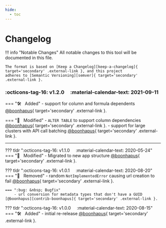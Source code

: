 ```yaml
---
hide:
  - toc
---
```


# Changelog

!!! info "Notable Changes"
    All notable changes to this tool will be documented in this file.

    The format is based on [Keep a Changelog][keep-a-changelog]{ target='secondary' .external-link }, and this project
    adheres to [Semantic Versioning][semver]{ target='secondary' .external-link }.

### :octicons-tag-16: v1.2.0 &nbsp; &nbsp; :material-calendar-text: 2021-09-11
=== ":hammer_and_wrench: &nbsp; Added"
    - support for column and formula dependents [@boonhapus][contrib-boonhapus]{ target='secondary' .external-link }.

=== ":wrench: &nbsp; Modified"
    - `ALTER TABLE` to support column dependencies [@boonhapus][contrib-boonhapus]{ target='secondary' .external-link }.
    - support for large clusters with API call batching [@boonhapus][contrib-boonhapus]{ target='secondary' .external-link }.

---

??? tldr ":octicons-tag-16: v1.1.0 &nbsp; &nbsp; :material-calendar-text: 2020-05-24"
    === ":wrench: &nbsp; Modified"
        - Migrated to new app structure [@boonhapus][contrib-boonhapus]{ target='secondary' .external-link }.

??? tldr ":octicons-tag-16: v1.0.1 &nbsp; &nbsp; :material-calendar-text: 2020-08-20"
    === ":no_entry_sign: &nbsp; Removed"
        - random `NotImplementedError` causing url creation to fail [@boonhapus][contrib-boonhapus]{ target='secondary' .external-link }.

    === ":bug: &nbsp; Bugfix"
        - url conversion for metadata types that don't have a GUID [@boonhapus][contrib-boonhapus]{ target='secondary' .external-link }.

??? tldr ":octicons-tag-16: v1.0.0 &nbsp; &nbsp; :material-calendar-text: 2020-08-15"
    === ":hammer_and_wrench: &nbsp; Added"
        - initial re-release [@boonhapus][contrib-boonhapus]{ target='secondary' .external-link }.


[keep-a-changelog]: https://keepachangelog.com/en/1.0.0/
[semver]: https://semver.org/spec/v2.0.0.html
[contrib-boonhapus]: https://github.com/boonhapus
